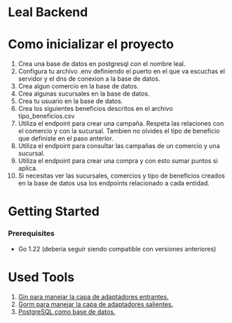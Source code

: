 # Leal Backend

# Como inicializar el proyecto
1. Crea una base de datos en postgresql con el nombre leal.
2. Configura tu archivo .env definiendo el puerto en el que va escuchas el servidor y el dns de conexion a la base de datos.
3. Crea algun comercio en la base de datos.
4. Crea algunas sucursales en la base de datos.
5. Crea tu usuario en la base de datos.
6. Crea los siguientes beneficios descritos en el archivo tipo_beneficios.csv
7. Utiliza el endpoint para crear una campaña. Respeta las relaciones con el comercio y con la sucursal. Tambien no olvides el tipo de beneficio que definiste en el paso anterior.
8. Utiliza el endpoint para consultar las campañas de un comercio y una sucursal.
9. Utiliza el endpoint para crear una compra y con esto sumar puntos si aplica.
10. Si necesitas ver las sucursales, comercios y tipo de beneficios creados en la base de datos usa los endpoints relacionado a cada entidad.

# Getting Started
### Prerequisites
- Go 1.22 (debería seguir siendo compatible con versiones anteriores)

# Used Tools
1. <a HREF="https://github.com/gin-gonic/gin">Gin para manejar la capa de adaptadores entrantes. </a>
2. <a HREF="https://gorm.io/index.html"> Gorm para manejar la capa de adaptadores salientes. </a>
3. <a HREF="https://gorm.io/docs/connecting_to_the_database.html#PostgreSQL"> PostgreSQL como base de datos. </a>
